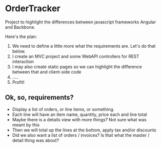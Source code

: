 OrderTracker
============

Project to highlight the differences between javascript frameworks Angular and Backbone.

Here's the plan:

1. We need to define a little more what the requirements are. Let's do that below.
1. I create an MVC project and some WebAPI controllers for REST interaction
1. I may also create static pages so we can highlight the difference between that and client-side code
1. .....
1. Profit!

## Ok, so, requirements?

- Display a list of orders, or line items, or something.
- Each line will have an item name, quantity, price each and line total
- Maybe there is a details view with more things? Not sure what was meant by this
- Then we will total up the lines at the bottom, apply tax and/or discounts
- Did we also want a list of orders / invoices? Is that what the master / detail thing was about?
